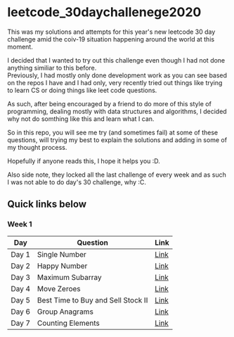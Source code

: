 # leetcode_30daychallenege2020

This was my solutions and attempts for this year's new leetcode 30 day challenge amid the coiv-19 situation happening around the world at this moment.  

I decided that I wanted to try out this challenge even though I had not done anything similiar to this before.  
Previously, I had mostly only done development work as you can see based on the repos I have and I had only, very recently tried out things like trying to learn CS or doing things like leet code questions.  

As such, after being encouraged by a friend to do more of this style of programming, dealing mostly with data structures and algorithms, I decided why not do somthing like this and learn what I can.  

So in this repo, you will see me try (and sometimes fail) at some of these questions, will trying my best to explain the solutions and adding in some of my thought process.  

Hopefully if anyone reads this, I hope it helps you :D.  

Also side note, they locked all the last challenge of every week and as such I was not able to do day's 30 challenge, why :C.  

## Quick links below

### Week 1
| Day   | Question | Link |
| ----- | -------- | ---- |
| Day 1 |Single Number | [Link](wk1/d1.md)|
| Day 2 | Happy Number| [Link](wk1/d2.md)|
| Day 3 | Maximum Subarray| [Link](wk1/d3.md)|
| Day 4 | Move Zeroes| [Link](wk1/d4.md)|
| Day 5 | Best Time to Buy and Sell Stock II| [Link](wk1/d5.md)|
| Day 6 | Group Anagrams| [Link](wk1/d6.md)|
| Day 7 | Counting Elements| [Link](wk1/d7.md)|
